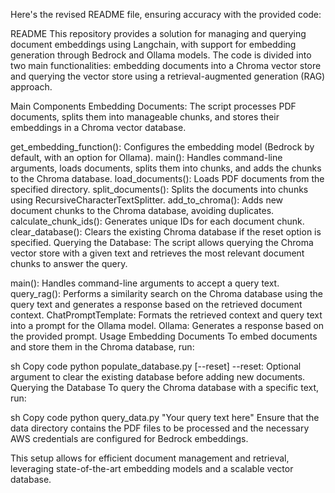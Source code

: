 Here's the revised README file, ensuring accuracy with the provided code:

README
This repository provides a solution for managing and querying document embeddings using Langchain, with support for embedding generation through Bedrock and Ollama models. The code is divided into two main functionalities: embedding documents into a Chroma vector store and querying the vector store using a retrieval-augmented generation (RAG) approach.

Main Components
Embedding Documents: The script processes PDF documents, splits them into manageable chunks, and stores their embeddings in a Chroma vector database.

get_embedding_function(): Configures the embedding model (Bedrock by default, with an option for Ollama).
main(): Handles command-line arguments, loads documents, splits them into chunks, and adds the chunks to the Chroma database.
load_documents(): Loads PDF documents from the specified directory.
split_documents(): Splits the documents into chunks using RecursiveCharacterTextSplitter.
add_to_chroma(): Adds new document chunks to the Chroma database, avoiding duplicates.
calculate_chunk_ids(): Generates unique IDs for each document chunk.
clear_database(): Clears the existing Chroma database if the reset option is specified.
Querying the Database: The script allows querying the Chroma vector store with a given text and retrieves the most relevant document chunks to answer the query.

main(): Handles command-line arguments to accept a query text.
query_rag(): Performs a similarity search on the Chroma database using the query text and generates a response based on the retrieved document context.
ChatPromptTemplate: Formats the retrieved context and query text into a prompt for the Ollama model.
Ollama: Generates a response based on the provided prompt.
Usage
Embedding Documents
To embed documents and store them in the Chroma database, run:

sh
Copy code
python populate_database.py [--reset]
--reset: Optional argument to clear the existing database before adding new documents.
Querying the Database
To query the Chroma database with a specific text, run:

sh
Copy code
python query_data.py "Your query text here"
Ensure that the data directory contains the PDF files to be processed and the necessary AWS credentials are configured for Bedrock embeddings.

This setup allows for efficient document management and retrieval, leveraging state-of-the-art embedding models and a scalable vector database.
